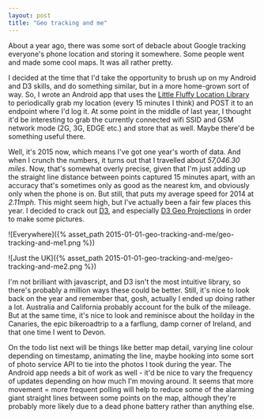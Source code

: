 ```yaml
---
layout: post
title: "Geo tracking and me"
---
```

About a year ago, there was some sort of debacle about Google tracking everyone's phone location and storing it somewhere. Some people went and made some cool maps. It was all rather pretty.

I decided at the time that I'd take the opportunity to brush up on my Android and D3 skills, and do something similar, but in a more home-grown sort of way. So, I wrote an Android app that uses the [Little Fluffy Location Library](https://code.google.com/p/little-fluffy-location-library/) to periodically grab my location (every 15 minutes I think) and POST it to an endpoint where I'd log it. At some point in the middle of last year, I thought it'd be interesting to grab the currently connected wifi SSID and GSM network mode (2G, 3G, EDGE etc.) and store that as well. Maybe there'd be something useful there.

Well, it's 2015 now, which means I've got one year's worth of data. And when I crunch the numbers, it turns out that I travelled about *57,046.30 miles*. Now, that's somewhat overly precise, given that I'm just adding up the straight line distance between points captured 15 minutes apart, with an accuracy that's sometimes only as good as the nearest km, and obviously only when the phone is on. But still, that puts my average speed for 2014 at *2.11mph*. This might seem high, but I've actually been a fair few places this year. I decided to crack out [D3](http://d3js.org/), and especially [D3 Geo Projections](https://github.com/mbostock/d3/wiki/Geo-Projections) in order to make some pictures.

![Everywhere]({% asset_path 2015-01-01-geo-tracking-and-me/geo-tracking-and-me1.png %})

![Just the UK]({% asset_path 2015-01-01-geo-tracking-and-me/geo-tracking-and-me2.png %})

I'm not brilliant with javascript, and D3 isn't the most intuitive library, so there's probably a million ways these could be better. Still, it's nice to look back on the year and remember that, gosh, actually I ended up doing rather a lot. Australia and California probably account for the bulk of the mileage. But at the same time, it's nice to look and reminisce about the hoilday in the Canaries, the epic bikeroadtrip to a a farflung, damp corner of Ireland, and that one time I went to Devon.

On the todo list next will be things like better map detail, varying line colour depending on timestamp, animating the line, maybe hooking into some sort of photo service API to tie into the photos I took during the year. The Android app needs a bit of work as well - it'd be nice to vary the frequency of updates depending on how much I'm moving around. It seems that more movement = more frequent polling will help to reduce some of the alarming giant straight lines between some points on the map, although they're probably more likely due to a dead phone battery rather than anything else.
